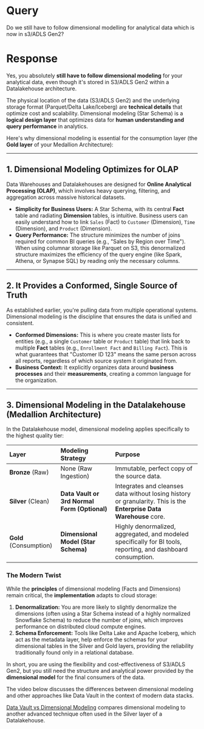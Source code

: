 # Query 

Do we still have to follow dimensional modelling for analytical data which is now in s3/ADLS Gen2?

# Response
Yes, you absolutely **still have to follow dimensional modeling** for your analytical data, even though it's stored in S3/ADLS Gen2 within a Datalakehouse architecture.

The physical location of the data (S3/ADLS Gen2) and the underlying storage format (Parquet/Delta Lake/Iceberg) are **technical details** that optimize cost and scalability. Dimensional modeling (Star Schema) is a **logical design layer** that optimizes data for **human understanding and query performance** in analytics.

Here's why dimensional modeling is essential for the consumption layer (the **Gold layer** of your Medallion Architecture):

-----

## 1\. Dimensional Modeling Optimizes for OLAP

Data Warehouses and Datalakehouses are designed for **Online Analytical Processing (OLAP)**, which involves heavy querying, filtering, and aggregation across massive historical datasets.

  * **Simplicity for Business Users:** A Star Schema, with its central **Fact** table and radiating **Dimension** tables, is intuitive. Business users can easily understand how to link `Sales` (Fact) to `Customer` (Dimension), `Time` (Dimension), and `Product` (Dimension).
  * **Query Performance:** The structure minimizes the number of joins required for common BI queries (e.g., "Sales by Region over Time"). When using columnar storage like Parquet on S3, this denormalized structure maximizes the efficiency of the query engine (like Spark, Athena, or Synapse SQL) by reading only the necessary columns.

-----

## 2\. It Provides a Conformed, Single Source of Truth

As established earlier, you're pulling data from multiple operational systems. Dimensional modeling is the discipline that ensures the data is unified and consistent.

  * **Conformed Dimensions:** This is where you create master lists for entities (e.g., a single `Customer` table or `Product` table) that link back to multiple **Fact** tables (e.g., `Enrollment Fact` and `Billing Fact`). This is what guarantees that "Customer ID 123" means the same person across all reports, regardless of which source system it originated from.
  * **Business Context:** It explicitly organizes data around **business processes** and their **measurements**, creating a common language for the organization.

-----

## 3\. Dimensional Modeling in the Datalakehouse (Medallion Architecture)

In the Datalakehouse model, dimensional modeling applies specifically to the highest quality tier:

| Layer | Modeling Strategy | Purpose |
| :--- | :--- | :--- |
| **Bronze** (Raw) | None (Raw Ingestion) | Immutable, perfect copy of the source data. |
| **Silver** (Clean) | **Data Vault or 3rd Normal Form (Optional)** | Integrates and cleanses data without losing history or granularity. This is the **Enterprise Data Warehouse** core. |
| **Gold** (Consumption) | **Dimensional Model (Star Schema)** | Highly denormalized, aggregated, and modeled specifically for BI tools, reporting, and dashboard consumption. |

### The Modern Twist

While the **principles** of dimensional modeling (Facts and Dimensions) remain critical, the **implementation** adapts to cloud storage:

1.  **Denormalization:** You are more likely to slightly denormalize the dimensions (often using a Star Schema instead of a highly normalized Snowflake Schema) to reduce the number of joins, which improves performance on distributed cloud compute engines.
2.  **Schema Enforcement:** Tools like Delta Lake and Apache Iceberg, which act as the metadata layer, help enforce the schemas for your dimensional tables in the Silver and Gold layers, providing the reliability traditionally found only in a relational database.

In short, you are using the flexibility and cost-effectiveness of S3/ADLS Gen2, but you still need the structure and analytical power provided by the **dimensional model** for the final consumers of the data.

The video below discusses the differences between dimensional modeling and other approaches like Data Vault in the context of modern data stacks.

[Data Vault vs Dimensional Modeling](https://www.google.com/search?q=https://www.youtube.com/watch%3Fv%3DJ9y58d4T_3I) compares dimensional modeling to another advanced technique often used in the Silver layer of a Datalakehouse.